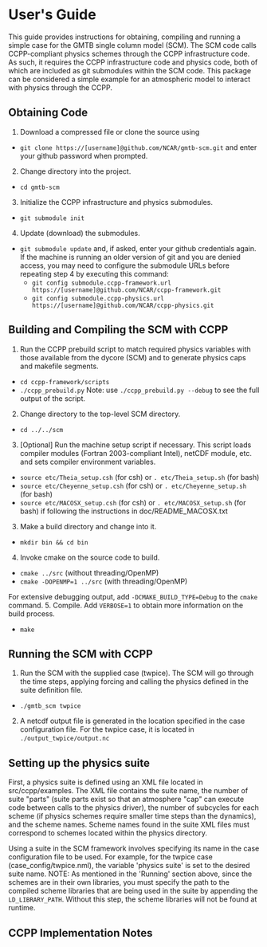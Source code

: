 # User's Guide

This guide provides instructions for obtaining, compiling and running a simple
case for the GMTB single column model (SCM). The SCM code calls CCPP-compliant
physics schemes through the CCPP infrastructure code. As such, it requires the
CCPP infrastructure code and physics code, both of which are included as git
submodules within the SCM code. This package can be considered a simple example
for an atmospheric model to interact with physics through the CCPP.

## Obtaining Code
1. Download a compressed file or clone the source using
  * `git clone https://[username]@github.com/NCAR/gmtb-scm.git`
  and enter your github password when prompted.
2. Change directory into the project.
  * `cd gmtb-scm`
3. Initialize the CCPP infrastructure and physics submodules.
  * `git submodule init`
4. Update (download) the submodules.
  * `git submodule update`
  and, if asked, enter your github credentials again. If the machine is running an older
  version of git and you are denied access, you may need to configure the
  submodule URLs before repeating step 4 by executing this command:
    * `git config submodule.ccpp-framework.url https://[username]@github.com/NCAR/ccpp-framework.git`
    * `git config submodule.ccpp-physics.url https://[username]@github.com/NCAR/ccpp-physics.git`

## Building and Compiling the SCM with CCPP
1. Run the CCPP prebuild script to match required physics variables with those
available from the dycore (SCM) and to generate physics caps and makefile
segments.
  * `cd ccpp-framework/scripts`
  * `./ccpp_prebuild.py`
  Note: use `./ccpp_prebuild.py --debug` to see the full output of the script.
2. Change directory to the top-level SCM directory.
  * `cd ../../scm`
3. [Optional] Run the machine setup script if necessary. This script loads
compiler modules (Fortran 2003-compliant Intel), netCDF module, etc. and sets
compiler environment variables.
  * `source etc/Theia_setup.csh` (for csh) or `. etc/Theia_setup.sh` (for bash)
  * `source etc/Cheyenne_setup.csh` (for csh) or `. etc/Cheyenne_setup.sh` (for bash)
  * `source etc/MACOSX_setup.csh` (for csh) or `. etc/MACOSX_setup.sh` (for bash) if following the instructions in doc/README_MACOSX.txt
3. Make a build directory and change into it.
  * `mkdir bin && cd bin`
4. Invoke cmake on the source code to build.
  * `cmake ../src` (without threading/OpenMP)
  * `cmake -DOPENMP=1 ../src` (with threading/OpenMP)

  For extensive debugging output, add `-DCMAKE_BUILD_TYPE=Debug` to the `cmake` command.
5. Compile. Add `VERBOSE=1` to obtain more information on the build process.
  * `make`

## Running the SCM with CCPP
1. Run the SCM with the supplied case (twpice). The SCM will go through the time
 steps, applying forcing and calling the physics defined in the suite definition
 file.
  * `./gmtb_scm twpice`
2. A netcdf output file is generated in the location specified in the case
configuration file. For the twpice case, it is located in `./output_twpice/output.nc`

## Setting up the physics suite
First, a physics suite is defined using an XML file located in
src/ccpp/examples. The XML file contains the suite name, the number of suite
"parts" (suite parts exist so that an atmosphere "cap" can execute code between
calls to the physics driver), the number of subcycles for each scheme (if
physics schemes require smaller time steps than the dynamics), and the scheme
names. Scheme names found in the suite XML files must correspond to schemes
located within the physics directory.

Using a suite in the SCM framework involves specifying its name in the case
configuration file to be used. For example, for the twpice case
(case_config/twpice.nml), the variable 'physics suite' is set to the desired
suite name. NOTE: As mentioned in the 'Running' section above, since the schemes
 are in their own libraries, you must specify the path to the compiled scheme
 libraries that are being used in the suite by appending the `LD_LIBRARY_PATH`.
 Without this step, the scheme libraries will not be found at runtime.

## CCPP Implementation Notes
